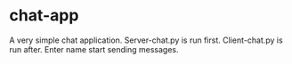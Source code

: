 # chat-app
A very simple chat application.
Server-chat.py is run first. 
Client-chat.py is run after.
Enter name start sending messages. 
